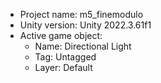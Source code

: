 <!-- UNITY CODE ASSIST INSTRUCTIONS START -->
- Project name: m5_finemodulo
- Unity version: Unity 2022.3.61f1
- Active game object:
  - Name: Directional Light
  - Tag: Untagged
  - Layer: Default
<!-- UNITY CODE ASSIST INSTRUCTIONS END -->